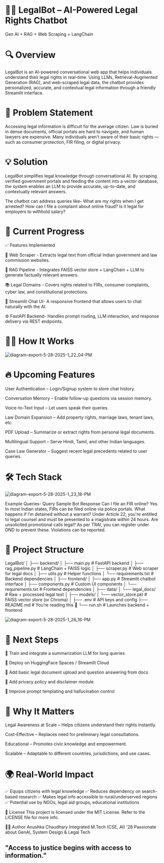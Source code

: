 # 🧑‍⚖️ LegalBot – AI-Powered Legal Rights Chatbot
Gen AI + RAG + Web Scraping + LangChain

# 🔍 Overview
LegalBot is an AI-powered conversational web app that helps individuals understand their legal rights in real-time. Using LLMs, Retrieval-Augmented Generation (RAG), and web-scraped legal data, the chatbot provides personalized, accurate, and contextual legal information through a friendly Streamlit interface.

# 🚨 Problem Statement
Accessing legal information is difficult for the average citizen. Law is buried in dense documents, official portals are hard to navigate, and human lawyers are expensive. Many individuals aren't aware of their basic rights — such as consumer protection, FIR filing, or digital privacy.

# 💡 Solution
LegalBot simplifies legal knowledge through conversational AI. By scraping verified government portals and feeding the content into a vector database, the system enables an LLM to provide accurate, up-to-date, and contextually relevant answers.

The chatbot can address queries like-
What are my rights when I get arrested?
How can I file a complaint about online fraud?
Is it legal for employers to withhold salary?

# 🚀 Current Progress

✅ Features Implemented

🔗 Web Scraper -  Extracts legal text from official Indian government and law commission websites.

🧠 RAG Pipeline - Integrates FAISS vector store + LangChain + LLM to generate factually relevant answers.

📚 Legal Domains - Covers rights related to FIRs, consumer complaints, cyber law, and constitutional protections.

💬 Streamlit Chat UI- A responsive frontend that allows users to chat naturally with the AI.

⚙️ FastAPI Backend- Handles prompt routing, LLM interaction, and response delivery via REST endpoints.

# 🧞‍♂️ How It Works

![diagram-export-5-28-2025-1_22_04-PM](https://github.com/user-attachments/assets/f4bd3fc1-3cba-41ed-b8b4-efe690ed149a)

# 🔥 Upcoming Features

 User Authentication – Login/Signup system to store chat history.

 Conversation Memory – Enable follow-up questions via session memory.

 Voice-to-Text Input – Let users speak their queries.

 Law Domain Expansion – Add property rights, marriage laws, tenant laws, etc.

 PDF Upload – Summarize or extract rights from personal legal documents.

 Multilingual Support – Serve Hindi, Tamil, and other Indian languages.

 Case Law Generator – Suggest recent legal precedents related to user queries.


# 🛠️ Tech Stack

![diagram-export-5-28-2025-1_23_18-PM](https://github.com/user-attachments/assets/be363c74-2028-4649-a9bb-e297c326a6fb)


 Example Queries-
Query	Sample Bot Response
Can I file an FIR online?	Yes. In most Indian states, FIRs can be filed online via police portals.
What happens if I’m detained without a warrant?	Under Article 22, you're entitled to legal counsel and must be presented to a magistrate within 24 hours.
Are unsolicited promotional calls legal? As per TRAI, you can register under DND to prevent these. Violations can be reported.

# 📂 Project Structure
LegalBot/
│
├── backend/
│   ├── main.py                # FastAPI backend
│   ├── rag_pipeline.py        # LangChain + FAISS logic
│   ├── scraper.py             # Web scraper for legal docs
│   ├── utils.py               # Helper functions
│   └── requirements.txt       # Backend dependencies
│
├── frontend/
│   ├── app.py                 # Streamlit chatbot interface
│   ├── components.py          # Custom UI components
│   └── requirements.txt       # Frontend dependencies
│
├── data/
│   └── legal_docs/            # Raw + processed legal text
│
├── models/
│   └── vector_store.pkl       # FAISS vector store (or Chroma)
│
├── .env                       # API keys and config
├── README.md                  # You’re reading this 📘
└── run.sh                     # Launches backend + frontend

![diagram-export-5-28-2025-1_26_16-PM](https://github.com/user-attachments/assets/6143ae6f-d46b-4f99-9c7c-85a2b3085f77)


# 📌 Next Steps
🔹 Train and integrate a summarization LLM for long queries

🔹 Deploy on HuggingFace Spaces / Streamlit Cloud

🔹 Add basic legal document upload and question answering from docs

🔹 Add privacy policy and disclaimer module

🔹 Improve prompt templating and hallucination control

# 🚀 Why It Matters

Legal Awareness at Scale – Helps citizens understand their rights instantly.

Cost-Effective – Replaces need for preliminary legal consultations.

Educational – Promotes civic knowledge and empowerment.

Scalable – Adaptable to different countries, jurisdictions, and use cases.

# 🌍 Real-World Impact
✅ Equips citizens with legal knowledge
✅ Reduces dependency on search-based research
✅ Makes legal info accessible to rural/underserved regions
✅ Potential use by NGOs, legal aid groups, educational institutions

📜 License
This project is licensed under the MIT License. Refer to the LICENSE file for more info.


👨‍💻 Author
Anushka Chaudhary
Integrated M.Tech (CSE, AI) '28
Passionate about GenAI, System Design & Legal Tech

## "Access to justice begins with access to information."










